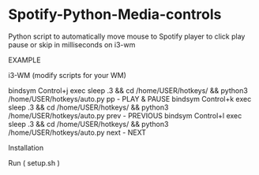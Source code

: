 # Spotify-Python-Media-controls

Python script to automatically move mouse to Spotify player to click play pause or skip   in milliseconds on i3-wm  



EXAMPLE

i3-WM (modify scripts for your WM)

bindsym Control+j exec sleep .3 && cd /home/USER/hotkeys/ && python3 /home/USER/hotkeys/auto.py pp - PLAY & PAUSE
bindsym Control+k exec sleep .3 && cd /home/USER/hotkeys/ && python3 /home/USER/hotkeys/auto.py prev - PREVIOUS
bindsym Control+l exec sleep .3 && cd /home/USER/hotkeys/ && python3 /home/USER/hotkeys/auto.py next - NEXT 

Installation

Run ( setup.sh )
